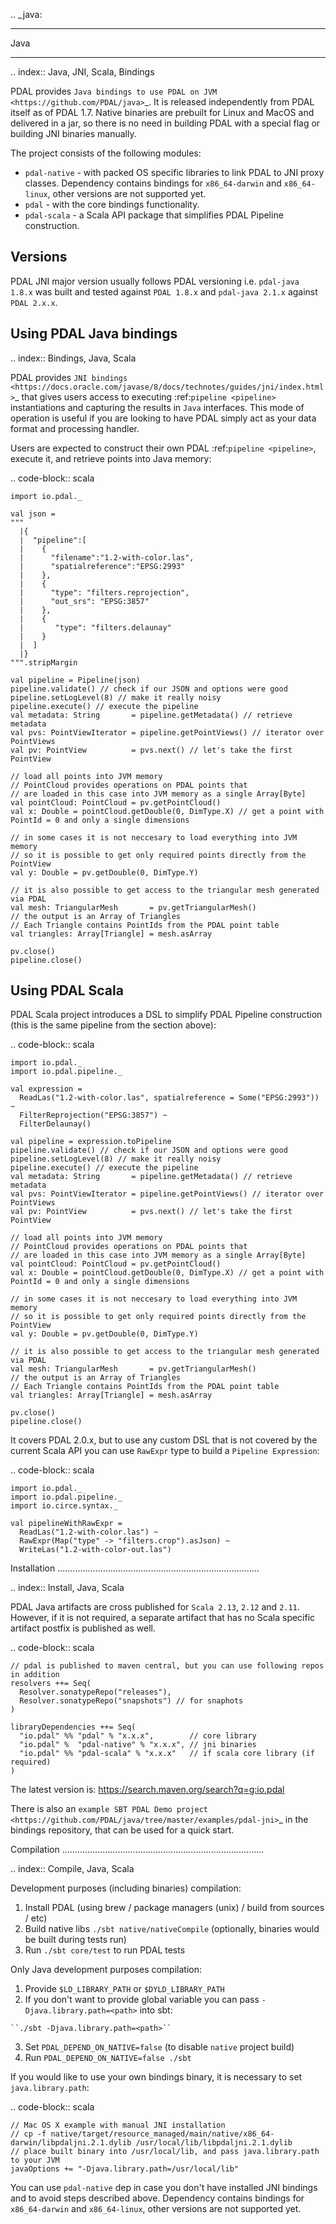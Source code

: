 .. _java:

********************************************************************
Java
********************************************************************

.. index:: Java, JNI, Scala, Bindings


PDAL provides `Java bindings to use PDAL on JVM <https://github.com/PDAL/java>`_. It is released independently from PDAL itself as of PDAL 1.7.
Native binaries are prebuilt for Linux and MacOS and delivered in a jar, so there is no need
in building PDAL with a special flag or building JNI binaries manually.

The project consists of the following modules:

* ``pdal-native`` - with packed OS specific libraries to link PDAL to JNI proxy classes. Dependency contains bindings for ``x86_64-darwin`` and ``x86_64-linux``, other versions are not supported yet.
* ``pdal`` - with the core bindings functionality.
* ``pdal-scala`` - a Scala API package that simplifies PDAL Pipeline construction.

Versions
--------------------------------------------------------------------------------

PDAL JNI major version usually follows PDAL versioning i.e. ``pdal-java 1.8.x`` was
built and tested against ``PDAL 1.8.x`` and ``pdal-java 2.1.x`` against ``PDAL 2.x.x``.

Using PDAL Java bindings
--------------------------------------------------------------------------------

.. index:: Bindings, Java, Scala

PDAL provides `JNI bindings <https://docs.oracle.com/javase/8/docs/technotes/guides/jni/index.html>`_
that gives users access to executing
:ref:`pipeline <pipeline>` instantiations and capturing the results
in ``Java`` interfaces.
This mode of operation is useful if you are looking to have PDAL simply act as
your data format and processing handler.

Users are expected to construct their own PDAL :ref:`pipeline <pipeline>`,
execute it, and retrieve points into Java memory:

.. code-block:: scala

    import io.pdal._

    val json =
    """
      |{
      |  "pipeline":[
      |    {
      |      "filename":"1.2-with-color.las",
      |      "spatialreference":"EPSG:2993"
      |    },
      |    {
      |      "type": "filters.reprojection",
      |      "out_srs": "EPSG:3857"
      |    },
      |    {
      |       "type": "filters.delaunay"
      |    }
      |  ]
      |}
    """.stripMargin

    val pipeline = Pipeline(json)
    pipeline.validate() // check if our JSON and options were good
    pipeline.setLogLevel(8) // make it really noisy
    pipeline.execute() // execute the pipeline
    val metadata: String       = pipeline.getMetadata() // retrieve metadata
    val pvs: PointViewIterator = pipeline.getPointViews() // iterator over PointViews
    val pv: PointView          = pvs.next() // let's take the first PointView

    // load all points into JVM memory
    // PointCloud provides operations on PDAL points that
    // are loaded in this case into JVM memory as a single Array[Byte]
    val pointCloud: PointCloud = pv.getPointCloud()
    val x: Double = pointCloud.getDouble(0, DimType.X) // get a point with PointId = 0 and only a single dimensions

    // in some cases it is not neccesary to load everything into JVM memory
    // so it is possible to get only required points directly from the PointView
    val y: Double = pv.getDouble(0, DimType.Y)

    // it is also possible to get access to the triangular mesh generated via PDAL
    val mesh: TriangularMesh       = pv.getTriangularMesh()
    // the output is an Array of Triangles
    // Each Triangle contains PointIds from the PDAL point table
    val triangles: Array[Triangle] = mesh.asArray

    pv.close()
    pipeline.close()

Using PDAL Scala
--------------------------------------------------------------------------------

PDAL Scala project introduces a DSL to simplify PDAL Pipeline construction (this is the same pipeline from the section above):

.. code-block:: scala

    import io.pdal._
    import io.pdal.pipeline._

    val expression =
      ReadLas("1.2-with-color.las", spatialreference = Some("EPSG:2993")) ~
      FilterReprojection("EPSG:3857") ~
      FilterDelaunay()

    val pipeline = expression.toPipeline
    pipeline.validate() // check if our JSON and options were good
    pipeline.setLogLevel(8) // make it really noisy
    pipeline.execute() // execute the pipeline
    val metadata: String       = pipeline.getMetadata() // retrieve metadata
    val pvs: PointViewIterator = pipeline.getPointViews() // iterator over PointViews
    val pv: PointView          = pvs.next() // let's take the first PointView

    // load all points into JVM memory
    // PointCloud provides operations on PDAL points that
    // are loaded in this case into JVM memory as a single Array[Byte]
    val pointCloud: PointCloud = pv.getPointCloud()
    val x: Double = pointCloud.getDouble(0, DimType.X) // get a point with PointId = 0 and only a single dimensions

    // in some cases it is not neccesary to load everything into JVM memory
    // so it is possible to get only required points directly from the PointView
    val y: Double = pv.getDouble(0, DimType.Y)

    // it is also possible to get access to the triangular mesh generated via PDAL
    val mesh: TriangularMesh       = pv.getTriangularMesh()
    // the output is an Array of Triangles
    // Each Triangle contains PointIds from the PDAL point table
    val triangles: Array[Triangle] = mesh.asArray

    pv.close()
    pipeline.close()

It covers PDAL 2.0.x, but to use any custom DSL that is not covered by the
current Scala API you can use ``RawExpr`` type to build a ``Pipeline Expression``:

.. code-block:: scala

    import io.pdal._
    import io.pdal.pipeline._
    import io.circe.syntax._

    val pipelineWithRawExpr =
      ReadLas("1.2-with-color.las") ~
      RawExpr(Map("type" -> "filters.crop").asJson) ~
      WriteLas("1.2-with-color-out.las")

Installation
................................................................................

.. index:: Install, Java, Scala

PDAL Java artifacts are cross published for ``Scala 2.13``, ``2.12`` and ``2.11``.
However, if it is not required, a separate artifact that has no Scala specific
artifact postfix is published as well.

.. code-block:: scala

    // pdal is published to maven central, but you can use following repos in addition
    resolvers ++= Seq(
      Resolver.sonatypeRepo("releases"),
      Resolver.sonatypeRepo("snapshots") // for snaphots
    )

    libraryDependencies ++= Seq(
      "io.pdal" %% "pdal" % "x.x.x",        // core library
      "io.pdal" %  "pdal-native" % "x.x.x", // jni binaries
      "io.pdal" %% "pdal-scala" % "x.x.x"   // if scala core library (if required)
    )

The latest version is: https://search.maven.org/search?q=g:io.pdal

There is also an `example SBT PDAL Demo project <https://github.com/PDAL/java/tree/master/examples/pdal-jni>`_ in the
bindings repository, that can be used for a quick start.

Compilation
................................................................................

.. index:: Compile, Java, Scala

Development purposes (including binaries) compilation:
  1. Install PDAL (using brew / package managers (unix) / build from sources / etc)
  2. Build native libs ``./sbt native/nativeCompile`` (optionally, binaries would be built during tests run)
  3. Run ``./sbt core/test`` to run PDAL tests

Only Java development purposes compilation:
  1. Provide ``$LD_LIBRARY_PATH`` or ``$DYLD_LIBRARY_PATH``
  2. If you don't want to provide global variable you can pass ``-Djava.library.path=<path>`` into sbt:

    ``./sbt -Djava.library.path=<path>``

  3. Set ``PDAL_DEPEND_ON_NATIVE=false`` (to disable ``native`` project build)
  4. Run ``PDAL_DEPEND_ON_NATIVE=false ./sbt``

If you would like to use your own bindings binary, it is necessary to set ``java.library.path``:

.. code-block:: scala

    // Mac OS X example with manual JNI installation
    // cp -f native/target/resource_managed/main/native/x86_64-darwin/libpdaljni.2.1.dylib /usr/local/lib/libpdaljni.2.1.dylib
    // place built binary into /usr/local/lib, and pass java.library.path to your JVM
    javaOptions += "-Djava.library.path=/usr/local/lib"


You can use ``pdal-native`` dep in case you don't have installed JNI bindings and to avoid steps described above.
Dependency contains bindings for ``x86_64-darwin`` and ``x86_64-linux``, other versions are not supported yet.
